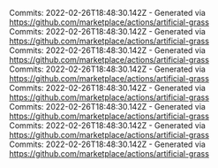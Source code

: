 Commits: 2022-02-26T18:48:30.142Z - Generated via https://github.com/marketplace/actions/artificial-grass
<br>
Commits: 2022-02-26T18:48:30.142Z - Generated via https://github.com/marketplace/actions/artificial-grass
<br>
Commits: 2022-02-26T18:48:30.142Z - Generated via https://github.com/marketplace/actions/artificial-grass
<br>
Commits: 2022-02-26T18:48:30.142Z - Generated via https://github.com/marketplace/actions/artificial-grass
<br>
Commits: 2022-02-26T18:48:30.142Z - Generated via https://github.com/marketplace/actions/artificial-grass
<br>
Commits: 2022-02-26T18:48:30.142Z - Generated via https://github.com/marketplace/actions/artificial-grass
<br>
Commits: 2022-02-26T18:48:30.142Z - Generated via https://github.com/marketplace/actions/artificial-grass
<br>
Commits: 2022-02-26T18:48:30.142Z - Generated via https://github.com/marketplace/actions/artificial-grass
<br>
